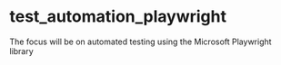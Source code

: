 # test_automation_playwright
The focus will be on automated testing using the Microsoft Playwright library
